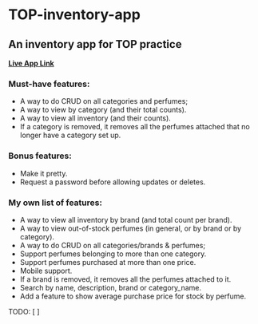 # TOP-inventory-app
## An inventory app for TOP practice

**[Live App Link](top-inventory-app-production-69b2.up.railway.app "Perfume Inventory App")**

### Must-have features:

- A way to do CRUD on all categories and perfumes;
- A way to view by category (and their total counts).
- A way to view all inventory (and their counts).
- If a category is removed, it removes all the perfumes attached that no longer have a category set up. 

### Bonus features:

- Make it pretty.
- Request a password before allowing updates or deletes.

### My own list of features:

- A way to view all inventory by brand (and total count per brand).
- A way to view out-of-stock perfumes (in general, or by brand or by category).
- A way to do CRUD on all categories/brands & perfumes;
- Support perfumes belonging to more than one category.
- Support perfumes purchased at more than one price.
- Mobile support.
- If a brand is removed, it removes all the perfumes attached to it.
- Search by name, description, brand or category_name.
- Add a feature to show average purchase price for stock by perfume.


TODO:
[ ] 